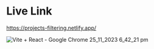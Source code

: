 # Live Link
 https://projects-filtering.netlify.app/


![Vite + React - Google Chrome 25_11_2023 6_42_21 pm](https://github.com/ahmed-frq/projects-filter-chakra/assets/99341535/77e0b92a-6dd5-42f1-946c-3cf1d14ec621)
